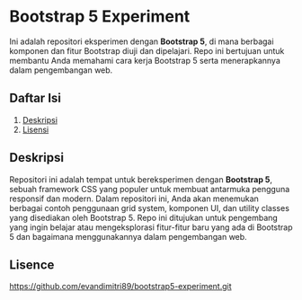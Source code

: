 # Bootstrap 5 Experiment

Ini adalah repositori eksperimen dengan **Bootstrap 5**, di mana berbagai komponen dan fitur Bootstrap diuji dan dipelajari. Repo ini bertujuan untuk membantu Anda memahami cara kerja Bootstrap 5 serta menerapkannya dalam pengembangan web.

## Daftar Isi
1. [Deskripsi](#deskripsi)
2. [Lisensi](#lisensi)

## Deskripsi

Repositori ini adalah tempat untuk bereksperimen dengan **Bootstrap 5**, sebuah framework CSS yang populer untuk membuat antarmuka pengguna responsif dan modern. Dalam repositori ini, Anda akan menemukan berbagai contoh penggunaan grid system, komponen UI, dan utility classes yang disediakan oleh Bootstrap 5.
Repo ini ditujukan untuk pengembang yang ingin belajar atau mengeksplorasi fitur-fitur baru yang ada di Bootstrap 5 dan bagaimana menggunakannya dalam pengembangan web.

## Lisence

https://github.com/evandimitri89/bootstrap5-experiment.git
